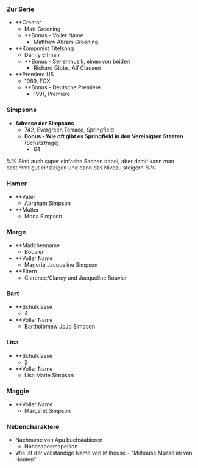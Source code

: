 ### Zur Serie

- **Creator
	- Matt Groening
	- **Bonus - Voller Name
		- Matthew Abram Groening
- **Komponist Titelsong
	- Danny Elfman
	- **Bonus - Serienmusik, einen von beiden
		- Richard Gibbs, Alf Clausen
- **Premiere US
	- 1989, FOX
	- **Bonus - Deutsche Premiere
		- 1991, Premiere

### Simpsons

- **Adresse der Simpsons**
	- 742, Evergreen Terrace, Springfield
	- **Bonus - Wie oft gibt es Springfield in den Vereinigten Staaten**  (Schätzfrage)
		- 64 

%%
Sind auch super einfache Sachen dabei, aber damit kann man bestimmt gut einsteigen und dann das Niveau steigern
%%
### Homer

- **Vater
	- Abraham Simpson
- **Mutter
	- Mona Simpson

### Marge

- **Mädchenname
	- Bouvier
- **Voller Name
	- Marjorie Jacqueline Simpson
- **Eltern
	- Clarence/Clancy und Jacqueline Bouvier

### Bart

- **Schulklasse 
	-  4
- **Voller Name
	- Bartholomew JoJo Simpson
	
### Lisa

- **Schulklasse 
	- 2
- **Voller Name
	- Lisa Marie Simpson

### Maggie

- **Voller Name
	- Margaret Simpson
### Nebencharaktere
- Nachname von Apu buchstabieren
  - Nahasapeemapetilon
- Wie ist der vollständige Name von Milhouse - "Milhouse Mussolini van Houten"

